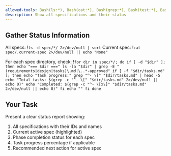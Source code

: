 ```yaml
---
allowed-tools: Bash(ls:*), Bash(cat:*), Bash(grep:*), Bash(test:*), Bash(find:*)
description: Show all specifications and their status
---
```


## Gather Status Information

All specs: !`ls -d spec/*/ 2>/dev/null | sort`
Current spec: !`cat spec/.current-spec 2>/dev/null || echo "None"`

For each spec directory, check:
!`for dir in spec/*/; do
    if [ -d "$dir" ]; then
        echo "=== $dir ==="
        ls -la "$dir" | grep -E "(requirements|design|tasks)\.md|\..*-approved"
        if [ -f "$dir/tasks.md" ]; then
            echo "Task progress:"
            grep "^- \[" "$dir/tasks.md" | head -5
            echo "Total tasks: $(grep -c "^- \[" "$dir/tasks.md" 2>/dev/null || echo 0)"
            echo "Completed: $(grep -c "^- \[x\]" "$dir/tasks.md" 2>/dev/null || echo 0)"
        fi
        echo ""
    fi
done`

## Your Task

Present a clear status report showing:
1. All specifications with their IDs and names
2. Current active spec (highlighted)
3. Phase completion status for each spec
4. Task progress percentage if applicable
5. Recommended next action for active spec